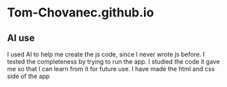 # Tom-Chovanec.github.io

## AI use

I used AI to help me create the js code, since I never wrote js before.
I tested the completeness by trying to run the app.
I studied the code it gave me so that I can learn from it for future use.
I have made the html and css side of the app
